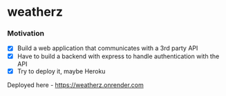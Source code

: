 # weatherz

### Motivation
- [X] Build a web application that communicates with a 3rd party API
- [X] Have to build a backend with express to handle authentication with the API
- [X] Try to deploy it, maybe Heroku

Deployed here - https://weatherz.onrender.com